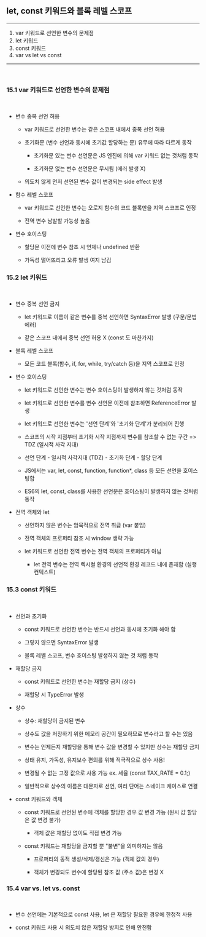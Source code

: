 ## let, const 키워드와 블록 레벨 스코프

---

1. var 키워드로 선언한 변수의 문제점
2. let 키워드
3. const 키워드
4. var vs let vs const

---

<br/>

### **15.1 var 키워드로 선언한 변수의 문제점**

<br/>

- 변수 중복 선언 허용

  - var 키워드로 선언한 변수는 같은 스코프 내에서 중복 선언 허용

  - 초기화문 (변수 선언과 동시에 초기값 할당하는 문) 유무에 따라 다르게 동작

    - 초기화문 있는 변수 선언문은 JS 엔진에 의해 var 키워드 없는 것처럼 동작

    - 초기화문 없는 변수 선언문은 무시됨 (에러 발생 X)

  - 의도치 않게 먼저 선언된 변수 값이 변경되는 side effect 발생

- 함수 레벨 스코프

  - var 키워드로 선언한 변수는 오로지 함수의 코드 블록만을 지역 스코프로 인정

  - 전역 변수 남발할 가능성 높음

- 변수 호이스팅

  - 할당문 이전에 변수 참조 시 언제나 undefined 반환

  - 가독성 떨어뜨리고 오류 발생 여지 남김

### **15.2 let 키워드**

<br/>

- 변수 중복 선언 금지

  - let 키워드로 이름이 같은 변수를 중복 선언하면 SyntaxError 발생 (구문/문법 에러)

  - 같은 스코프 내에서 중복 선언 허용 X (const 도 마찬가지)

- 블록 레벨 스코프

  - 모든 코드 블록(함수, if, for, while, try/catch 등)을 지역 스코프로 인정

- 변수 호이스팅

  - let 키워드로 선언한 변수는 변수 호이스팅이 발생하지 않는 것처럼 동작

  - let 키워드로 선언한 변수를 변수 선언문 이전에 참조하면 ReferenceError 발생

  - let 키워드로 선언한 변수는 '선언 단계'와 '초기화 단계'가 분리되어 진행

  - 스코프의 시작 지점부터 초기화 시작 지점까지 변수를 참조할 수 없는 구간 => TDZ (일시적 사각 지대)

  - 선언 단계 - 일시적 사각지대 (TDZ) - 초기화 단계 - 할당 단계

  - JS에서는 var, let, const, function, function\*, class 등 모든 선언을 호이스팅함

  - ES6의 let, const, class를 사용한 선언문은 호이스팅이 발생하지 않는 것처럼 동작

- 전역 객체와 let

  - 선언하지 않은 변수는 암묵적으로 전역 취급 (var 붙임)

  - 전역 객체의 프로퍼티 참조 시 window 생략 가능

  - let 키워드로 선언한 전역 변수는 전역 객체의 프로퍼티가 아님

    - let 전역 변수는 전역 렉시컬 환경의 선언적 환경 레코드 내에 존재함 (실행 컨텍스트)

### **15.3 const 키워드**

<br/>

- 선언과 초기화

  - const 키워드로 선언한 변수는 반드시 선언과 동시에 초기화 해야 함

  - 그렇지 않으면 SyntaxError 발생

  - 블록 레벨 스코프, 변수 호이스팅 발생하지 않는 것 처럼 동작

- 재할당 금지

  - const 키워드로 선언한 변수는 재할당 금지 (상수)

  - 재할당 시 TypeError 발생

- 상수

  - 상수: 재할당이 금지된 변수

  - 상수도 값을 저장하기 위한 메모리 공간이 필요하므로 변수라고 할 수는 있음

  - 변수는 언제든지 재할당을 통해 변수 값을 변경할 수 있지만 상수는 재할당 금지

  - 상태 유지, 가독성, 유지보수 편의를 위해 적극적으로 상수 사용!

  - 변경될 수 없는 고정 값으로 사용 가능 ex. 세율 (const TAX_RATE = 0.1;)

  - 일반적으로 상수의 이름은 대문자로 선언, 여러 단어는 스네이크 케이스로 연결

- const 키워드와 객체

  - const 키워드로 선언된 변수에 객체를 할당한 경우 값 변경 가능 (원시 값 할당은 값 변경 불가)

    - 객체 값은 재할당 없이도 직접 변경 가능

  - const 키워드는 재할당을 금지할 뿐 "불변"을 의미하지는 않음

    - 프로퍼티의 동적 생성/삭제/갱신은 가능 (객체 값의 경우)

    - 객체가 변경되도 변수에 할당된 참조 값 (주소 값)은 변경 X

### **15.4 var vs. let vs. const**

<br/>

- 변수 선언에는 기본적으로 const 사용, let 은 재할당 필요한 경우에 한정적 사용

- const 키워드 사용 시 의도치 않은 재할당 방지로 인해 안전함
